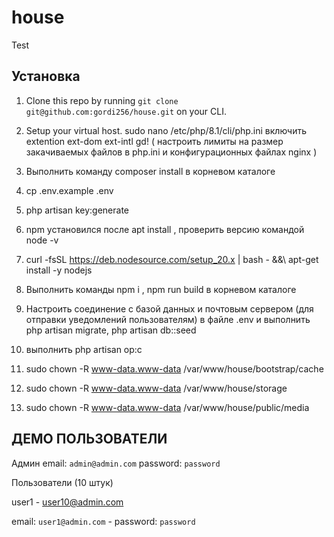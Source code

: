 # house

Test

## Установка

1. Clone this repo by running `git clone git@github.com:gordi256/house.git` on your CLI.
2. Setup your virtual host. sudo nano /etc/php/8.1/cli/php.ini включить extention ext-dom ext-intl gd! ( настроить лимиты на размер закачиваемых файлов в php.ini и конфигурационных файлах nginx )

3. Выполнить команду composer install в корневом каталоге
4. cp .env.example .env
5. php artisan key:generate
6. npm установился после apt install , проверить версию командой  node -v
7.  curl -fsSL https://deb.nodesource.com/setup_20.x | bash - &&\ apt-get install -y nodejs
8.  Выполнить команды   npm i , npm run build в корневом каталоге

9. Настроить соединение с базой данных и почтовым сервером (для отправки уведомлений пользователям) в файле .env и выполнить php artisan migrate, php artisan db::seed

10. выполнить php artisan op:c
11. sudo chown -R www-data.www-data /var/www/house/bootstrap/cache
12. sudo chown -R www-data.www-data /var/www/house/storage
13. sudo chown -R www-data.www-data /var/www/house/public/media

## ДЕМО ПОЛЬЗОВАТЕЛИ

Админ
email: `admin@admin.com`
password: `password`

Пользователи (10 штук)

user1 - user10@admin.com

email: `user1@admin.com` -
password: `password`
